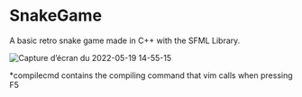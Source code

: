 # SnakeGame
A basic retro snake game made in C++ with the SFML Library.

![Capture d’écran du 2022-05-19 14-55-15](https://user-images.githubusercontent.com/10454477/169298487-ce8ca5d4-555a-4a81-80d8-3fd3afc02923.png)

*compilecmd contains the compiling command that vim calls when pressing F5

